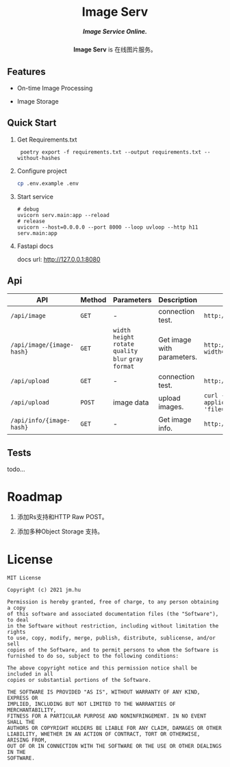 <div align="center" id="top">
       <h1>Image Serv</h1>
       <h5>Image Service Online.</h5>
   <p>
       <b>Image Serv</b> is 在线图片服务。
   </p>     
</div>

## Features

* On-time Image Processing

* Image Storage

## Quick Start

1. Get Requirements.txt

   ```shell script
    poetry export -f requirements.txt --output requirements.txt --without-hashes
   ```

1. Configure project

   ```bash
   cp .env.example .env
   ```

1.  Start service
   
    ```shell script
    # debug
    uvicorn serv.main:app --reload
    # release
    uvicorn --host=0.0.0.0 --port 8000 --loop uvloop --http h11 serv.main:app
    ```

1. Fastapi docs

   docs url: http://127.0.0.1:8080

## Api

| API | Method | Parameters | Description | Request URL | 
| ---- | ---- | ---- | ---- | ---- |
| `/api/image` | `GET` | - | connection test. | `http://127.0.0.1:8000/api/image` |
| `/api/image/{image-hash}` | `GET` |  `width` `height` `rotate` `quality` `blur` `gray` `format` | Get image with parameters. | `http://127.0.0.1:8000/api/image/8bf0ff14f2b3e63bf355aefe9788eb52?width=0&height=0&rotate=360&quality=75&blur=0&gray=false&format=WebP` |
| `/api/upload` | `GET` | - | connection test. | `http://127.0.0.1:8000/api/upload` |
| `/api/upload` | `POST` | image data | upload images. | `curl -X 'POST' 'http://127.0.0.1:8000/api/upload' -H 'accept: application/json' -H 'Content-Type: multipart/form-data' -F 'file=@2.png;type=image/png'` |
| `/api/info/{image-hash}` | `GET` | - | Get image info. | `http://127.0.0.1:8000/api/info/8bf0ff14f2b3e63bf355aefe9788eb52` |

## Tests

todo...

# Roadmap

1. 添加Rs支持和HTTP Raw POST。

2. 添加多种Object Storage 支持。

# License

```
MIT License

Copyright (c) 2021 jm.hu

Permission is hereby granted, free of charge, to any person obtaining a copy
of this software and associated documentation files (the "Software"), to deal
in the Software without restriction, including without limitation the rights
to use, copy, modify, merge, publish, distribute, sublicense, and/or sell
copies of the Software, and to permit persons to whom the Software is
furnished to do so, subject to the following conditions:

The above copyright notice and this permission notice shall be included in all
copies or substantial portions of the Software.

THE SOFTWARE IS PROVIDED "AS IS", WITHOUT WARRANTY OF ANY KIND, EXPRESS OR
IMPLIED, INCLUDING BUT NOT LIMITED TO THE WARRANTIES OF MERCHANTABILITY,
FITNESS FOR A PARTICULAR PURPOSE AND NONINFRINGEMENT. IN NO EVENT SHALL THE
AUTHORS OR COPYRIGHT HOLDERS BE LIABLE FOR ANY CLAIM, DAMAGES OR OTHER
LIABILITY, WHETHER IN AN ACTION OF CONTRACT, TORT OR OTHERWISE, ARISING FROM,
OUT OF OR IN CONNECTION WITH THE SOFTWARE OR THE USE OR OTHER DEALINGS IN THE
SOFTWARE.
```
